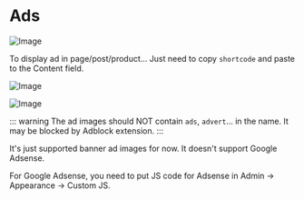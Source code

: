 # Ads

![Image](https://live.staticflickr.com/65535/52030536311_7118340abf_b.jpg)

To display ad in page/post/product... Just need to copy `shortcode` and paste to the Content field.

![Image](https://live.staticflickr.com/65535/52030571993_73d22998e5_b.jpg)

![Image](https://live.staticflickr.com/65535/52030536251_42597faa38_b.jpg)

::: warning
The ad images should NOT contain `ads`, `advert`... in the name. It may be blocked by Adblock extension.
:::

It's just supported banner ad images for now. It doesn't support Google Adsense.

For Google Adsense, you need to put JS code for Adsense in Admin -> Appearance -> Custom JS.
